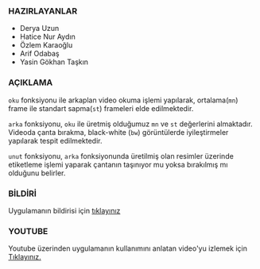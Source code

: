 ### HAZIRLAYANLAR

- Derya Uzun
- Hatice Nur Aydın
- Özlem Karaoğlu
- Arif Odabaş
- Yasin Gökhan Taşkın

### AÇIKLAMA
`oku` fonksiyonu ile arkaplan video okuma işlemi yapılarak, ortalama(`mn`) frame ile standart sapma(`st`) frameleri elde edilmektedir. 

`arka` fonksiyonu, `oku` ile üretmiş olduğumuz `mn` ve `st` değerlerini almaktadır. Videoda çanta bırakma, black-white (`bw`) görüntülerde iyileştirmeler yapılarak tespit edilmektedir.

`unut` fonksiyonu, `arka` fonksiyonunda üretilmiş olan resimler üzerinde etiketleme işlemi yaparak çantanın taşınıyor mu yoksa bırakılmış mı olduğunu belirler. 

### BİLDİRİ

Uygulamanın bildirisi için [tıklayınız](https://docs.google.com/a/bil.omu.edu.tr/file/d/0BwPMipqFF6qEb3Z4SjRMQ3V4R3c/edit)

### YOUTUBE

Youtube üzerinden uygulamanın kullanımını anlatan video'yu izlemek için [Tıklayınız.](http://www.youtube.com/watch?v=u9Pb3_5mM6g)

